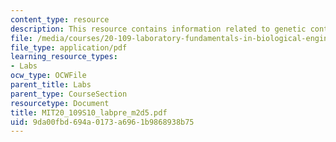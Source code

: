 ```yaml
---
content_type: resource
description: This resource contains information related to genetic control elements.
file: /media/courses/20-109-laboratory-fundamentals-in-biological-engineering-spring-2010/9da00fbd694a0173a6961b9868938b75_MIT20_109S10_labpre_m2d5.pdf
file_type: application/pdf
learning_resource_types:
- Labs
ocw_type: OCWFile
parent_title: Labs
parent_type: CourseSection
resourcetype: Document
title: MIT20_109S10_labpre_m2d5.pdf
uid: 9da00fbd-694a-0173-a696-1b9868938b75
---
```

